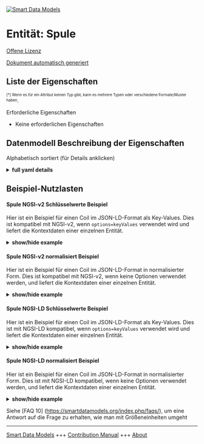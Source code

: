 <!-- 10-Header -->  
[![Smart Data Models](https://smartdatamodels.org/wp-content/uploads/2022/01/SmartDataModels_logo.png "Logo")](https://smartdatamodels.org)  
Entität: Spule  
==============<!-- /10-Header -->  
<!-- 15-License -->  
[Offene Lizenz](https://github.com/smart-data-models//dataModel.S4BLDG/blob/master/Coil/LICENSE.md)  
[Dokument automatisch generiert](https://docs.google.com/presentation/d/e/2PACX-1vTs-Ng5dIAwkg91oTTUdt8ua7woBXhPnwavZ0FxgR8BsAI_Ek3C5q97Nd94HS8KhP-r_quD4H0fgyt3/pub?start=false&loop=false&delayms=3000#slide=id.gb715ace035_0_60)  
<!-- /15-License -->  
<!-- 20-Description -->  
<!-- /20-Description -->  
<!-- 30-PropertiesList -->  

## Liste der Eigenschaften  

<sup><sub>[*] Wenn es für ein Attribut keinen Typ gibt, kann es mehrere Typen oder verschiedene Formate/Muster haben</sub></sup>.  
<!-- /30-PropertiesList -->  
<!-- 35-RequiredProperties -->  
Erforderliche Eigenschaften  
- Keine erforderlichen Eigenschaften  <!-- /35-RequiredProperties -->  
<!-- 40-RequiredProperties -->  
<!-- /40-RequiredProperties -->  
<!-- 50-DataModelHeader -->  
## Datenmodell Beschreibung der Eigenschaften  
Alphabetisch sortiert (für Details anklicken)  
<!-- /50-DataModelHeader -->  
<!-- 60-ModelYaml -->  
<details><summary><strong>full yaml details</strong></summary>    
```yaml  
Coil:    
  description: 'A coil is a device used to provide heat transfer between non-mixing media. A common example is a cooling coil, which utilizes a finned coil in which circulates chilled water, antifreeze, or refrigerant that is used to remove heat from air moving across the surface of the coil. A coil may be used either for heating or cooling purposes by placing a series of tubes (the coil) carrying a heating or cooling fluid into an airstream. The coil may be constructed from tubes bundled in a serpentine form or from finned tubes that give a extended heat transfer surface.  Coils may also be used for non-airflow cases such as embedded in a floor slab.'    
  properties:    
    address:    
      description: The mailing address    
      properties:    
        addressCountry:    
          description: 'Property. The country. For example, Spain. Model:''https://schema.org/addressCountry'''    
          type: string    
        addressLocality:    
          description: 'Property. The locality in which the street address is, and which is in the region. Model:''https://schema.org/addressLocality'''    
          type: string    
        addressRegion:    
          description: 'Property. The region in which the locality is, and which is in the country. Model:''https://schema.org/addressRegion'''    
          type: string    
        district:    
          description: 'A district is a type of administrative division that, in some countries, is managed by the local government.'    
          type: string    
        postOfficeBoxNumber:    
          description: 'Property. The post office box number for PO box addresses. For example, 03578. Model:''https://schema.org/postOfficeBoxNumber'''    
          type: string    
        postalCode:    
          description: 'Property. The postal code. For example, 24004. Model:''https://schema.org/https://schema.org/postalCode'''    
          type: string    
        streetAddress:    
          description: 'Property. The street address. Model:''https://schema.org/streetAddress'''    
          type: string    
        streetNr:    
          description: Number identifying a specific property on a public street.    
          type: string    
      type: object    
      x-ngsi:    
        model: https://schema.org/address    
        type: Property    
    airFlowRateMax:    
      $id: https://smart-data-models.github.com/dataModel.SAREF/Measurement    
      derivedFrom: "https://saref.etsi.org/core/v3.1.1/#saref:Measurement"    
      description: Property. Maximum allowable air flow rate. Usually measured in m3/s.    
      license: https://opensource.org/licenses/BSD-3-Clause    
      properties: &coil_-_properties_-_airflowratemin_-_properties    
        observedAt:    
          description: Property. A relationship stating the timestamp of an entity (e.g. a measurement).    
          format: date-time    
          type: string    
        unitCode:    
          description: Property. A relationship identifying the unit of measure used for a certain entity.    
          type: string    
        value:    
          description: 'Property. A relationship defining the value of a certain property, e.g., energy or power. Note that, even if numeric values are expected to enable reasoning, measurement values could use other datatypes.'    
          type: number    
      title: Smart data models - Measurement schema    
      type: object    
      x-ngsi:    
        type: Property    
    airFlowRateMin:    
      $id: https://smart-data-models.github.com/dataModel.SAREF/Measurement    
      derivedFrom: "https://saref.etsi.org/core/v3.1.1/#saref:Measurement"    
      description: Property. Minimum allowable air flow rate. Usually measured in m3/s.    
      license: https://opensource.org/licenses/BSD-3-Clause    
      properties: *coil_-_properties_-_airflowratemin_-_properties    
      title: Smart data models - Measurement schema    
      type: object    
      x-ngsi:    
        type: Property    
    alternateName:    
      description: An alternative name for this item    
      type: string    
      x-ngsi:    
        type: Property    
    areaServed:    
      description: The geographic area where a service or offered item is provided    
      type: string    
      x-ngsi:    
        model: https://schema.org/Text    
        type: Property    
    dataProvider:    
      description: A sequence of characters identifying the provider of the harmonised data entity.    
      type: string    
      x-ngsi:    
        type: Property    
    dateCreated:    
      description: Entity creation timestamp. This will usually be allocated by the storage platform.    
      format: date-time    
      type: string    
      x-ngsi:    
        type: Property    
    dateModified:    
      description: Timestamp of the last modification of the entity. This will usually be allocated by the storage platform.    
      format: date-time    
      type: string    
      x-ngsi:    
        type: Property    
    description:    
      description: A description of this item    
      type: string    
      x-ngsi:    
        type: Property    
    hasManufacturer:    
      description: 'Property. A relationship identifying the manufacturer of an entity (e.g., device). The value is expected to be a string or a string with language tag.'    
      type: string    
      x-ngsi:    
        type: Property    
    hasModel:    
      description: 'Property. A relationship identifying the model of an entity (e.g., device). The value is expected to be a string or a string with language tag.'    
      type: string    
      x-ngsi:    
        type: Property    
    id:    
      anyOf: &coil_-_properties_-_iscontainedinbuildingspace_-_anyof    
        - description: Property. Identifier format of any NGSI entity    
          maxLength: 256    
          minLength: 1    
          pattern: ^[\w\-\.\{\}\$\+\*\[\]`|~^@!,:\\]+$    
          type: string    
        - description: Property. Identifier format of any NGSI entity    
          format: uri    
          type: string    
      description: Unique identifier of the entity    
      x-ngsi:    
        type: Property    
    isContainedInBuildingSpace:    
      anyOf: *coil_-_properties_-_iscontainedinbuildingspace_-_anyof    
      description: Relationship. An entity used to define the physical spaces of the building. A building space contains devices or building objects. (BuildingSpace)    
      x-ngsi:    
        type: Property    
    isContainedInPhysicalObject:    
      anyOf: *coil_-_properties_-_iscontainedinbuildingspace_-_anyof    
      description: Relationship. Any Object that has a proper space region.  (Definition extracted from DUL ontology) (PhysicalObject)    
      x-ngsi:    
        type: Property    
    isSubSystemOf:    
      description: Relationship. A reference to a system(s) that this Physical Object is part of.    
      items:    
        anyOf: *coil_-_properties_-_iscontainedinbuildingspace_-_anyof    
        description: Property. Unique identifier of the entity    
      type: array    
      x-ngsi:    
        type: Relationship    
    location:    
      description: 'Geojson reference to the item. It can be Point, LineString, Polygon, MultiPoint, MultiLineString or MultiPolygon'    
      oneOf:    
        - description: GeoProperty. Geojson reference to the item. Point    
          properties:    
            bbox:    
              items:    
                type: number    
              minItems: 4    
              type: array    
            coordinates:    
              items:    
                type: number    
              minItems: 2    
              type: array    
            type:    
              enum:    
                - Point    
              type: string    
          required:    
            - type    
            - coordinates    
          title: GeoJSON Point    
          type: object    
        - description: GeoProperty. Geojson reference to the item. LineString    
          properties:    
            bbox:    
              items:    
                type: number    
              minItems: 4    
              type: array    
            coordinates:    
              items:    
                items:    
                  type: number    
                minItems: 2    
                type: array    
              minItems: 2    
              type: array    
            type:    
              enum:    
                - LineString    
              type: string    
          required:    
            - type    
            - coordinates    
          title: GeoJSON LineString    
          type: object    
        - description: GeoProperty. Geojson reference to the item. Polygon    
          properties:    
            bbox:    
              items:    
                type: number    
              minItems: 4    
              type: array    
            coordinates:    
              items:    
                items:    
                  items:    
                    type: number    
                  minItems: 2    
                  type: array    
                minItems: 4    
                type: array    
              type: array    
            type:    
              enum:    
                - Polygon    
              type: string    
          required:    
            - type    
            - coordinates    
          title: GeoJSON Polygon    
          type: object    
        - description: GeoProperty. Geojson reference to the item. MultiPoint    
          properties:    
            bbox:    
              items:    
                type: number    
              minItems: 4    
              type: array    
            coordinates:    
              items:    
                items:    
                  type: number    
                minItems: 2    
                type: array    
              type: array    
            type:    
              enum:    
                - MultiPoint    
              type: string    
          required:    
            - type    
            - coordinates    
          title: GeoJSON MultiPoint    
          type: object    
        - description: GeoProperty. Geojson reference to the item. MultiLineString    
          properties:    
            bbox:    
              items:    
                type: number    
              minItems: 4    
              type: array    
            coordinates:    
              items:    
                items:    
                  items:    
                    type: number    
                  minItems: 2    
                  type: array    
                minItems: 2    
                type: array    
              type: array    
            type:    
              enum:    
                - MultiLineString    
              type: string    
          required:    
            - type    
            - coordinates    
          title: GeoJSON MultiLineString    
          type: object    
        - description: GeoProperty. Geojson reference to the item. MultiLineString    
          properties:    
            bbox:    
              items:    
                type: number    
              minItems: 4    
              type: array    
            coordinates:    
              items:    
                items:    
                  items:    
                    items:    
                      type: number    
                    minItems: 2    
                    type: array    
                  minItems: 4    
                  type: array    
                type: array    
              type: array    
            type:    
              enum:    
                - MultiPolygon    
              type: string    
          required:    
            - type    
            - coordinates    
          title: GeoJSON MultiPolygon    
          type: object    
      x-ngsi:    
        type: GeoProperty    
    name:    
      description: The name of this item.    
      type: string    
      x-ngsi:    
        type: Property    
    nominalLatentCapacity:    
      $id: https://smart-data-models.github.com/dataModel.SAREF/Measurement    
      derivedFrom: "https://saref.etsi.org/core/v3.1.1/#saref:Measurement"    
      description: 'Property. Nominal latent capacity. Usually measured in Watts (W, J/s).'    
      license: https://opensource.org/licenses/BSD-3-Clause    
      properties: *coil_-_properties_-_airflowratemin_-_properties    
      title: Smart data models - Measurement schema    
      type: object    
      x-ngsi:    
        type: Property    
    nominalSensibleCapacity:    
      $id: https://smart-data-models.github.com/dataModel.SAREF/Measurement    
      derivedFrom: "https://saref.etsi.org/core/v3.1.1/#saref:Measurement"    
      description: 'Property. Nominal sensible capacity. Usually measured in Watts (W, J/s).'    
      license: https://opensource.org/licenses/BSD-3-Clause    
      properties: *coil_-_properties_-_airflowratemin_-_properties    
      title: Smart data models - Measurement schema    
      type: object    
      x-ngsi:    
        type: Property    
    nominalUa:    
      $id: https://smart-data-models.github.com/dataModel.SAREF/Measurement    
      derivedFrom: "https://saref.etsi.org/core/v3.1.1/#saref:Measurement"    
      description: Property. Nominal UA value.    
      license: https://opensource.org/licenses/BSD-3-Clause    
      properties: *coil_-_properties_-_airflowratemin_-_properties    
      title: Smart data models - Measurement schema    
      type: object    
      x-ngsi:    
        type: Property    
    operationMode:    
      description: Property. Operation mode of this coil.    
      enum:    
        - cooling    
        - heating    
      type: string    
      x-ngsi:    
        type: Property    
    operationTemperatureMax:    
      $id: https://smart-data-models.github.com/dataModel.SAREF/Measurement    
      derivedFrom: "https://saref.etsi.org/core/v3.1.1/#saref:Measurement"    
      description: 'Property. Allowable operation ambient (air, fluid) temperature range. Usually measured in degrees Kelvin (K).'    
      license: https://opensource.org/licenses/BSD-3-Clause    
      properties: *coil_-_properties_-_airflowratemin_-_properties    
      title: Smart data models - Measurement schema    
      type: object    
      x-ngsi:    
        type: Property    
    operationTemperatureMin:    
      $id: https://smart-data-models.github.com/dataModel.SAREF/Measurement    
      derivedFrom: "https://saref.etsi.org/core/v3.1.1/#saref:Measurement"    
      description: 'Property. Allowable operation ambient (air, fluid) temperature range. Usually measured in degrees Kelvin (K).'    
      license: https://opensource.org/licenses/BSD-3-Clause    
      properties: *coil_-_properties_-_airflowratemin_-_properties    
      title: Smart data models - Measurement schema    
      type: object    
      x-ngsi:    
        type: Property    
    owner:    
      description: A List containing a JSON encoded sequence of characters referencing the unique Ids of the owner(s)    
      items:    
        anyOf: *coil_-_properties_-_iscontainedinbuildingspace_-_anyof    
        description: Property. Unique identifier of the entity    
      type: array    
      x-ngsi:    
        type: Property    
    placementType:    
      description: Property. Indicates how the device is designed to be placed.    
      type: string    
      x-ngsi:    
        type: Property    
    seeAlso:    
      description: list of uri pointing to additional resources about the item    
      oneOf:    
        - items:    
            format: uri    
            type: string    
          minItems: 1    
          type: array    
        - format: uri    
          type: string    
      x-ngsi:    
        type: Property    
    source:    
      description: 'A sequence of characters giving the original source of the entity data as a URL. Recommended to be the fully qualified domain name of the source provider, or the URL to the source object.'    
      type: string    
      x-ngsi:    
        type: Property    
    type:    
      description: Property. It must be equal to `Coil`.    
      enum:    
        - Coil    
      type: string    
      x-ngsi:    
        type: Property    
  required:    
    - id    
    - type    
  type: object    
  x-derived-from: "https://saref.etsi.org/saref4bldg/v1.1.2/#s4bldg:Coil"    
  x-disclaimer: 'Redistribution and use in source and binary forms, with or without modification, are permitted  provided that the license conditions are met. Copyleft (c) 2022 Contributors to Smart Data Models Program'    
  x-license-url: https://github.com/smart-data-models/dataModel.S4BLDG/blob/master/Coil/LICENSE.md    
  x-model-schema: https://smart-data-models.github.com/dataModel.SAREF4BLDG/Coil/schema.json    
  x-model-tags: SAREF Coil SMART DATA MODELS    
  x-version: 0.0.2    
```  
</details>    
<!-- /60-ModelYaml -->  
<!-- 70-MiddleNotes -->  
<!-- /70-MiddleNotes -->  
<!-- 80-Examples -->  
## Beispiel-Nutzlasten  
#### Spule NGSI-v2 Schlüsselwerte Beispiel  
Hier ist ein Beispiel für einen Coil im JSON-LD-Format als Key-Values. Dies ist kompatibel mit NGSI-v2, wenn `options=keyValues` verwendet wird und liefert die Kontextdaten einer einzelnen Entität.  
<details><summary><strong>show/hide example</strong></summary>    
```json  
{  
  "id": "urn:ngsi-ld:Coil:180d0665-9242-42c6-b336-d7edcf8fc3b5",  
  "type": "Coil",  
  "airFlowRateMax": 0.22332143818011307,  
  "airFlowRateMin": 0.6369516028350278,  
  "nominalLatentCapacity": 0.9394595315602638,  
  "nominalSensibleCapacity": {  
    "type": 0.8014808985276609,  
    "nominalUa": 0.3738979404823001,  
    "operationMode": "cooling",  
    "operationTemperatureMax": 0.7510713399220631,  
    "operationTemperatureMin": 0.8674252304724047,  
    "placementType": "Money Market Account",  
    "isContainedInBuildingSpace": "urn:ngsi-ld:BuildingSpace:c562a0a7-6355-46a0-a528-ebeea1b5af39",  
    "isContainedInPhysicalObject": "urn:ngsi-ld:PhysicalObject:7d4df444-5662-45c4-81e8-28dd9e2ab52e",  
    "isSubSystemOf": [  
      "urn:ngsi-ld:System:98486c90-52da-48cf-af50-69449370e3b9",  
      "urn:ngsi-ld:System:afe412c8-8366-4eb1-b834-dc68c1e3d828",  
      "urn:ngsi-ld:System:b851de9e-48bd-4363-9d01-b17ab9469aea"  
    ],  
    "hasManufacturer": "Coil Company Inc.",  
    "hasModel": "Coil 0.1.2",  
    "dateCreated": "2023-01-25T23:02:47Z",  
    "dateModified": "2023-01-26T14:02:17Z",  
    "source": "Import",  
    "name": "Coil",  
    "alternateName": "Coil type 2",  
    "description": "Coil of limited Coil types",  
    "dataProvider": "IFC file"  
  }  
```  
</details>  
#### Spule NGSI-v2 normalisiert Beispiel  
Hier ist ein Beispiel für einen Coil im JSON-LD-Format in normalisierter Form. Dies ist kompatibel mit NGSI-v2, wenn keine Optionen verwendet werden, und liefert die Kontextdaten einer einzelnen Entität.  
<details><summary><strong>show/hide example</strong></summary>    
```json  
{  
  "id": "urn:ngsi-ld:Coil:13d40aef-8b95-4cb2-af1e-483e4c874941",  
  "type": "Coil",  
  "airFlowRateMax": {  
    "type": "Measurement",  
    "value": 0.6477373611080879  
  },  
  "airFlowRateMin": {  
    "type": "Measurement",  
    "value": 0.1367768463223733  
  },  
  "nominalLatentCapacity": {  
    "type": "Measurement",  
    "value": 0.6823953079495582  
  },  
  "nominalSensibleCapacity": {  
    "type": "Measurement",  
    "value": 0.9661532549311025  
  },  
  "nominalUa": {  
    "type": "Measurement",  
    "value": 0.5711236580496344  
  },  
  "operationMode": {  
    "type": "CoilOperationMode",  
    "value": "cooling"  
  },  
  "operationTemperatureMax": {  
    "type": "Measurement",  
    "value": 0.5575891151602635  
  },  
  "operationTemperatureMin": {  
    "type": "Measurement",  
    "value": 0.8396275897283132  
  },  
  "placementType": {  
    "type": "Text",  
    "value": "Buckinghamshire"  
  },  
  "isContainedInBuildingSpace": {  
    "type": "Relationship",  
    "value": "urn:ngsi-ld:BuildingSpace:1070b255-7508-4019-ba0a-1ce8a03cf3b1"  
  },  
  "isContainedInPhysicalObject": {  
    "type": "Relationship",  
    "value": "urn:ngsi-ld:PhysicalObject:cef12274-adeb-41a5-aec1-8e254593bb26"  
  },  
  "isSubSystemOf": {  
    "type": "array",  
    "value": [  
      {  
        "type": "Relationship",  
        "value": "urn:ngsi-ld:System:65b917e6-ec39-4e2e-bce1-a52a52c176bc"  
      },  
      {  
        "type": "Relationship",  
        "value": "urn:ngsi-ld:System:61834f7f-655f-47f1-828c-755a25e7b026"  
      },  
      {  
        "type": "Relationship",  
        "value": "urn:ngsi-ld:System:ab77fbe9-a323-477c-81bf-a9923abdf8ea"  
      }  
    ]  
  },  
  "hasManufacturer": {  
    "type": "Text",  
    "value": "Coil Company Inc."  
  },  
  "hasModel": {  
    "type": "Text",  
    "value": "Coil 0.1.2"  
  },  
  "dateCreated": {  
    "type": "DateTime",  
    "value": "2023-01-26T04:03:32.1629228+01:00"  
  },  
  "dateModified": {  
    "type": "DateTime",  
    "value": "2023-01-25T16:59:28.4436033+01:00"  
  },  
  "source": {  
    "type": "Text",  
    "value": "Import"  
  },  
  "name": {  
    "type": "Text",  
    "value": "Coil"  
  },  
  "alternateName": {  
    "type": "Text",  
    "value": "Coil type 2"  
  },  
  "description": {  
    "type": "Text",  
    "value": "Coil of limited Coil types"  
  },  
  "dataProvider": {  
    "type": "Text",  
    "value": "IFC file"  
  }  
}  
```  
</details>  
#### Spule NGSI-LD Schlüsselwerte Beispiel  
Hier ist ein Beispiel für einen Coil im JSON-LD-Format als Key-Values. Dies ist mit NGSI-LD kompatibel, wenn `options=keyValues` verwendet wird und liefert die Kontextdaten einer einzelnen Entität.  
<details><summary><strong>show/hide example</strong></summary>    
```json  
{  
  "id": "urn:ngsi-ld:Coil:180d0665-9242-42c6-b336-d7edcf8fc3b5",  
  "type": "Coil",  
  "airFlowRateMax": 0.22332143818011307,  
  "airFlowRateMin": 0.6369516028350278,  
  "nominalLatentCapacity": 0.9394595315602638,  
  "nominalSensibleCapacity": {  
    "type": 0.8014808985276609,  
    "nominalUa": 0.3738979404823001,  
    "operationMode": "cooling",  
    "operationTemperatureMax": 0.7510713399220631,  
    "operationTemperatureMin": 0.8674252304724047,  
    "placementType": "Money Market Account",  
    "isContainedInBuildingSpace": "urn:ngsi-ld:BuildingSpace:c562a0a7-6355-46a0-a528-ebeea1b5af39",  
    "isContainedInPhysicalObject": "urn:ngsi-ld:PhysicalObject:7d4df444-5662-45c4-81e8-28dd9e2ab52e",  
    "isSubSystemOf": [  
      "urn:ngsi-ld:System:98486c90-52da-48cf-af50-69449370e3b9",  
      "urn:ngsi-ld:System:afe412c8-8366-4eb1-b834-dc68c1e3d828",  
      "urn:ngsi-ld:System:b851de9e-48bd-4363-9d01-b17ab9469aea"  
    ],  
    "hasManufacturer": "Coil Company Inc.",  
    "hasModel": "Coil 0.1.2",  
    "dateCreated": "2023-01-25T23:02:47Z",  
    "dateModified": "2023-01-26T14:02:17Z",  
    "source": "Import",  
    "name": "Coil",  
    "alternateName": "Coil type 2",  
    "description": "Coil of limited Coil types",  
    "dataProvider": "IFC file",  
    "@context": [  
      "https://raw.githubusercontent.com/smart-data-models/incubated/master/SAREF/context.jsonld",  
      "https://uri.etsi.org/ngsi-ld/v1/ngsi-ld-core-context.jsonld"  
    ]  
  }  
```  
</details>  
#### Spule NGSI-LD normalisiert Beispiel  
Hier ist ein Beispiel für einen Coil im JSON-LD-Format in normalisierter Form. Dies ist mit NGSI-LD kompatibel, wenn keine Optionen verwendet werden, und liefert die Kontextdaten einer einzelnen Entität.  
<details><summary><strong>show/hide example</strong></summary>    
```json  
{  
  "id": "urn:ngsi-ld:Coil:fcc6fa4b-fa43-42de-af7d-c8be6efda789",  
  "type": "Coil",  
  "airFlowRateMax": {  
    "type": "Property",  
    "unitCode": "m3/s",  
    "observedAt": "2023-01-25T22:00:31Z",  
    "value": 0.461404719601072  
  },  
  "airFlowRateMin": {  
    "type": "Property",  
    "unitCode": "m3/s",  
    "observedAt": "2023-01-26T12:18:55Z",  
    "value": 0.3100905584892091  
  },  
  "nominalLatentCapacity": {  
    "type": "Property",  
    "unitCode": "J/s",  
    "observedAt": "2023-01-25T15:57:00Z",  
    "value": 0.0859276056343462  
  },  
  "nominalSensibleCapacity": {  
    "type": "Property",  
    "unitCode": "J/s",  
    "observedAt": "2023-01-25T15:07:49Z",  
    "value": 0.9959034840230547  
  },  
  "nominalUa": {  
    "type": "Property",  
    "unitCode": "NA",  
    "observedAt": "2023-01-25T16:07:27Z",  
    "value": 0.03766746157415857  
  },  
  "operationMode": {  
    "type": "Property",  
    "value": "cooling"  
  },  
  "operationTemperatureMax": {  
    "type": "Property",  
    "unitCode": "K",  
    "observedAt": "2023-01-25T15:22:24Z",  
    "value": 0.18992025947801072  
  },  
  "operationTemperatureMin": {  
    "type": "Property",  
    "unitCode": "K",  
    "observedAt": "2023-01-26T07:51:42Z",  
    "value": 0.6342100760763256  
  },  
  "placementType": {  
    "type": "Property",  
    "value": "SQL"  
  },  
  "isContainedInBuildingSpace": {  
    "type": "Relationship",  
    "object": "urn:ngsi-ld:BuildingSpace:61d397a1-954d-40ec-a4cc-cba2c10a07ca"  
  },  
  "isContainedInPhysicalObject": {  
    "type": "Relationship",  
    "object": "urn:ngsi-ld:PhysicalObject:ee042545-32fa-4adb-97e1-5007ccabcd63"  
  },  
  "isSubSystemOf": [  
    {  
      "type": "Relationship",  
      "object": "urn:ngsi-ld:System:cab59172-6cb8-443e-94b8-b6270aaa5e60"  
    },  
    {  
      "type": "Relationship",  
      "object": "urn:ngsi-ld:System:73b9f71e-63bb-49bf-96ef-f6f4922f4245"  
    },  
    {  
      "type": "Relationship",  
      "object": "urn:ngsi-ld:System:7607ea00-30f7-4271-a0f3-c0b1755be875"  
    }  
  ],  
  "hasManufacturer": {  
    "type": "Property",  
    "value": "Coil Company Inc."  
  },  
  "hasModel": {  
    "type": "Property",  
    "value": "Coil 0.1.2"  
  },  
  "dateCreated": {  
    "type": "Property",  
    "value": "2023-01-26T04:20:07Z"  
  },  
  "dateModified": {  
    "type": "Property",  
    "value": "2023-01-25T16:46:30Z"  
  },  
  "source": {  
    "type": "Property",  
    "value": "Import"  
  },  
  "name": {  
    "type": "Property",  
    "value": "Coil"  
  },  
  "alternateName": {  
    "type": "Property",  
    "value": "Coil type 2"  
  },  
  "description": {  
    "type": "Property",  
    "value": "Coil of limited Coil types"  
  },  
  "dataProvider": {  
    "type": "Property",  
    "value": "IFC file"  
  },  
  "@context": [  
    "https://raw.githubusercontent.com/smart-data-models/incubated/master/SAREF/context.jsonld",  
    "https://uri.etsi.org/ngsi-ld/v1/ngsi-ld-core-context.jsonld"  
  ]  
}  
```  
</details><!-- /80-Examples -->  
<!-- 90-FooterNotes -->  
<!-- /90-FooterNotes -->  
<!-- 95-Units -->  
Siehe [FAQ 10] (https://smartdatamodels.org/index.php/faqs/), um eine Antwort auf die Frage zu erhalten, wie man mit Größeneinheiten umgeht  
<!-- /95-Units -->  
<!-- 97-LastFooter -->  
---  
[Smart Data Models](https://smartdatamodels.org) +++ [Contribution Manual](https://bit.ly/contribution_manual) +++ [About](https://bit.ly/Introduction_SDM)<!-- /97-LastFooter -->  
